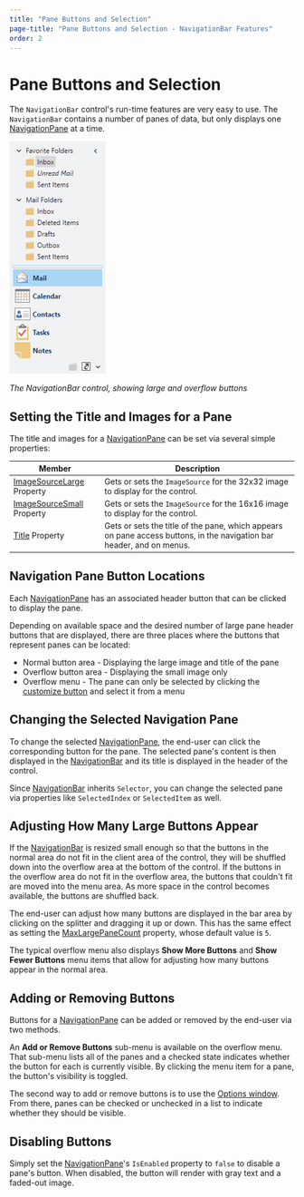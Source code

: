 ```yaml
---
title: "Pane Buttons and Selection"
page-title: "Pane Buttons and Selection - NavigationBar Features"
order: 2
---
```

# Pane Buttons and Selection

The `NavigationBar` control's run-time features are very easy to use.  The `NavigationBar` contains a number of panes of data, but only displays one [NavigationPane](xref:@ActiproUIRoot.Controls.Navigation.NavigationPane) at a time.

![Screenshot](../images/navigationbar.png)

*The NavigationBar control, showing large and overflow buttons*

## Setting the Title and Images for a Pane

The title and images for a [NavigationPane](xref:@ActiproUIRoot.Controls.Navigation.NavigationPane) can be set via several simple properties:

| Member | Description |
|-----|-----|
| [ImageSourceLarge](xref:@ActiproUIRoot.Controls.Navigation.NavigationPane.ImageSourceLarge) Property | Gets or sets the `ImageSource` for the 32x32 image to display for the control. |
| [ImageSourceSmall](xref:@ActiproUIRoot.Controls.Navigation.NavigationPane.ImageSourceSmall) Property | Gets or sets the `ImageSource` for the 16x16 image to display for the control. |
| [Title](xref:@ActiproUIRoot.Controls.Navigation.NavigationPane.Title) Property | Gets or sets the title of the pane, which appears on pane access buttons, in the navigation bar header, and on menus. |

## Navigation Pane Button Locations

Each [NavigationPane](xref:@ActiproUIRoot.Controls.Navigation.NavigationPane) has an associated header button that can be clicked to display the pane.

Depending on available space and the desired number of large pane header buttons that are displayed, there are three places where the buttons that represent panes can be located:

- Normal button area - Displaying the large image and title of the pane
- Overflow button area - Displaying the small image only
- Overflow menu - The pane can only be selected by clicking the [customize button](customize-button.md) and select it from a menu

## Changing the Selected Navigation Pane

To change the selected [NavigationPane](xref:@ActiproUIRoot.Controls.Navigation.NavigationPane), the end-user can click the corresponding button for the pane.  The selected pane's content is then displayed in the [NavigationBar](xref:@ActiproUIRoot.Controls.Navigation.NavigationBar) and its title is displayed in the header of the control.

Since [NavigationBar](xref:@ActiproUIRoot.Controls.Navigation.NavigationBar) inherits `Selector`, you can change the selected pane via properties like `SelectedIndex` or `SelectedItem` as well.

## Adjusting How Many Large Buttons Appear

If the [NavigationBar](xref:@ActiproUIRoot.Controls.Navigation.NavigationBar) is resized small enough so that the buttons in the normal area do not fit in the client area of the control, they will be shuffled down into the overflow area at the bottom of the control.  If the buttons in the overflow area do not fit in the overflow area, the buttons that couldn't fit are moved into the menu area.  As more space in the control becomes available, the buttons are shuffled back.

The end-user can adjust how many buttons are displayed in the bar area by clicking on the splitter and dragging it up or down.  This has the same effect as setting the [MaxLargePaneCount](xref:@ActiproUIRoot.Controls.Navigation.NavigationBar.MaxLargePaneCount) property, whose default value is `5`.

The typical overflow menu also displays **Show More Buttons** and **Show Fewer Buttons** menu items that allow for adjusting how many buttons appear in the normal area.

## Adding or Removing Buttons

Buttons for a [NavigationPane](xref:@ActiproUIRoot.Controls.Navigation.NavigationPane) can be added or removed by the end-user via two methods.

An **Add or Remove Buttons** sub-menu is available on the overflow menu.  That sub-menu lists all of the panes and a checked state indicates whether the button for each is currently visible.  By clicking the menu item for a pane, the button's visibility is toggled.

The second way to add or remove buttons is to use the [Options window](options-window.md).  From there, panes can be checked or unchecked in a list to indicate whether they should be visible.

## Disabling Buttons

Simply set the [NavigationPane](xref:@ActiproUIRoot.Controls.Navigation.NavigationPane)'s `IsEnabled` property to `false` to disable a pane's button.  When disabled, the button will render with gray text and a faded-out image.
